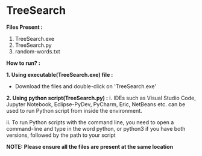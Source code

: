 # TreeSearch

**Files Present :**
1. TreeSearch.exe
2. TreeSearch.py
3. random-words.txt

**How to run? :**

**1. Using executable(TreeSearch.exe) file :**
 - Download the files and double-click on 'TreeSearch.exe'
 
**2. Using python script(TreeSearch.py) :**
   i. IDEs such as Visual Studio Code, Jupyter Notebook, Eclipse-PyDev, PyCharm, Eric, NetBeans etc. can be used to run Python script from inside the environment.
   
   ii. To run Python scripts with the command line, you need to open a command-line and type in the word python, or python3 if you have both versions, followed by the        path to your script
   
 **NOTE:  Please ensure all the files are present at the same location**
